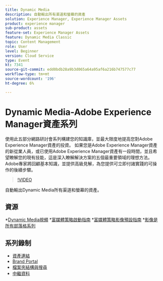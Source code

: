 ```yaml
---
title: Dynamic Media
description: 自動輸出所有渠道和螢幕的資產
solution: Experience Manager, Experience Manager Assets
product: experience manager
sub-product: assets
feature-set: Experience Manager Assets
feature: Dynamic Media Classic
topic: Content Management
role: User
level: Beginner
version: Cloud Service
type: Event
kt: 7341
source-git-commit: edd0bdb28a9b3d065a64a95af6a216b747577c77
workflow-type: tm+mt
source-wordcount: '196'
ht-degree: 6%

---
```


# Dynamic Media-Adobe Experience Manager資產系列

使用此五部分網路研討會系列構建您的知識庫，並最大限度地提高您對Adobe Experience Manager資產的投資。 如果您是Adobe Experience Manager資產的新從業人員，或已使用Adobe Experience Manager資產有一段時間，並且希望瞭解您的現有技能，這是深入瞭解解決方案的五個最重要領域的理想方法。 Adobe專家將回顧基本知識，並提供高級見解，為您提供可立即付諸實踐的可操作的後續步驟。

>[!VIDEO](https://video.tv.adobe.com/v/332132/?quality=12&learn=on&hidetitle=true)

自動輸出Dynamic Media所有渠道和螢幕的資產。

## 資源

*[Dynamic Media視頻](https://experienceleague.adobe.com/docs/experience-manager-learn/assets/dynamic-media/dynamic-media-overview-feature-video-use.html#dynamic-media)
*[富媒體策略啟動指南](https://www.adobe.com/content/dam/www/us/en/experience-manager/pdfs/dynamic-media-kickstart-guide-2019.pdf)
*[富媒體策略影像預設指南](https://www.adobe.com/content/dam/www/us/en/experience-manager/pdfs/dynamic-media-image-preset-guide.pdf)
*[影像是所有部落格系列](https://blog.adobe.com/en/2019/04/11/image-is-everything-part-1-has-your-rich-media-strategy-expired.html#gs.iou0ek)

## 系列錄制

* [資產連結](asset-link.md)
* [Brand Portal](brand-portal.md)
* [檔案夾結構與搜尋](folder-structure-search.md)
* [中繼資料](metadata.md)
